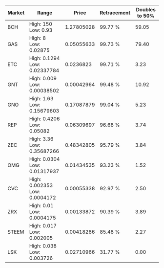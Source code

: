 | Market | Range | Price| Retracement | Doubles to 50% |
| --- | --- | --- | --- | --- |
| BCH | High: 150<br />Low: 0.93 | 1.27805028 | 99.77 % | 59.05 |
| GAS | High: 8<br />Low: 0.02875 | 0.05055633 | 99.73 % | 79.40 |
| ETC | High: 0.1294<br />Low: 0.02337784 | 0.0236823 | 99.71 % | 3.23 |
| GNT | High: 0.009<br />Low: 0.00038502 | 0.00042964 | 99.48 % | 10.92 |
| GNO | High: 1.63<br />Low: 0.15679603 | 0.17087879 | 99.04 % | 5.23 |
| REP | High: 0.4206<br />Low: 0.05082 | 0.06309697 | 96.68 % | 3.74 |
| ZEC | High: 3.36<br />Low: 0.35687266 | 0.48342805 | 95.79 % | 3.84 |
| OMG | High: 0.0304<br />Low: 0.01317937 | 0.01434535 | 93.23 % | 1.52 |
| CVC | High: 0.002353<br />Low: 0.0004172 | 0.00055338 | 92.97 % | 2.50 |
| ZRX | High: 0.01<br />Low: 0.0004175 | 0.00133872 | 90.39 % | 3.89 |
| STEEM | High: 0.017<br />Low: 0.002005 | 0.00418286 | 85.48 % | 2.27 |
| LSK | High: 0.038<br />Low: 0.003726 | 0.02710966 | 31.77 % | 0.00 |
